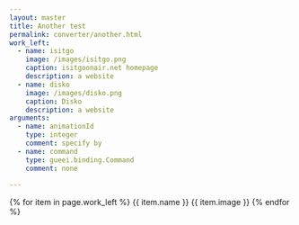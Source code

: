 ```yaml
---
layout: master
title: Another test
permalink: converter/another.html
work_left:
  - name: isitgo
    image: /images/isitgo.png
    caption: isitgoonair.net homepage
    description: a website
  - name: disko
    image: /images/disko.png
    caption: Disko
    description: a website
arguments:
  - name: animationId
    type: integer
    comment: specify by 
  - name: command
    type: gueei.binding.Command
	comment: none
	
---
```


{% for item in page.work_left %}
  {{ item.name }}
  {{ item.image }}
{% endfor %}
